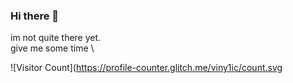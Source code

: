 ### Hi there 👋
im not quite there yet. \
give me some time \

<!--### Spotify Playing 🎧

[<img src="https://viny1ic.vercel.app/api/spotify-playing" alt="Spotify Now Playing" width="350" />](https://open.spotify.com/user/31cizhe2ugmhnubuyuvdkk4wqtwi)-->

![Visitor Count](https://profile-counter.glitch.me/viny1ic/count.svg
